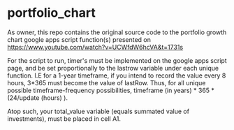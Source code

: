 # portfolio_chart

As owner, this repo contains the original source code to the portfolio growth chart google apps script function(s) presented on https://www.youtube.com/watch?v=UCWfdW6hcVA&t=1731s

For the script to run, timer's must be implemented on the google apps script page, and be set proportionally to the lastrow variable under each unique function. I.E for a 1-year timeframe, if you intend to record the value every 8 hours, 3*365 must become the value of lastRow. Thus, for all unique possible timeframe-frequency possibilities, timeframe (in years) * 365 * (24/update (hours) ).

Atop such, your total_value variable (equals summated value of investments), must be placed in cell A1.


